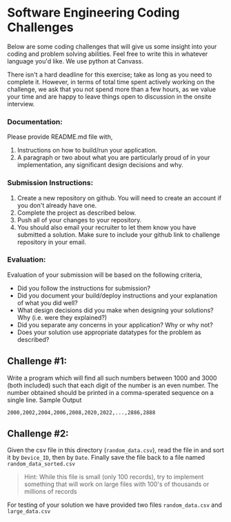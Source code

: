 # Software Engineering Coding Challenges

Below are some coding challenges that will give us some insight into your coding and problem solving abilities. Feel free to write this in whatever language you'd like. We use python at Canvass.

There isn't a hard deadline for this exercise; take as long as you need to complete it. However, in terms of total time spent actively working on the challenge, we ask that you not spend more than a few hours, as we value your time and are happy to leave things open to discussion in the onsite interview.



### Documentation:
Please provide README.md file with,

1. Instructions on how to build/run your application.
2. A paragraph or two about what you are particularly proud of in your implementation, any significant design decisions and why.



### Submission Instructions:
1. Create a new repository on github. You will need to create an account if you don't already have one.
2. Complete the project as described below.
3. Push all of your changes to your repository.
4. You should also email your recruiter to let them know you have submitted a solution. Make sure to include your github link to challenge repository in your email.



### Evaluation:
Evaluation of your submission will be based on the following criteria,

- Did you follow the instructions for submission?
- Did you document your build/deploy instructions and your explanation of what you did well?
- What design decisions did you make when designing your solutions? Why (i.e. were they explained?)
- Did you separate any concerns in your application? Why or why not?
- Does your solution use appropriate datatypes for the problem as described?



## Challenge #1:
Write a program which will find all such numbers between 1000 and 3000 (both included) such that each digit of the number is an even number. The number obtained should be printed in a comma-sperated sequence on a single line.
Sample Output
```
2000,2002,2004,2006,2008,2020,2022,...,2886,2888
```


## Challenge #2:
Given the csv file in this directory (`random_data.csv`), read the file in and sort it by `Device_ID`, then by `Date`. Finally save the file back to a file named `random_data_sorted.csv`

> Hint: While this file is small (only 100 records), try to implement something that will work on large files with 100's of thousands or millions of records

For testing of your solution we have provided two files `random_data.csv` and `large_data.csv`

